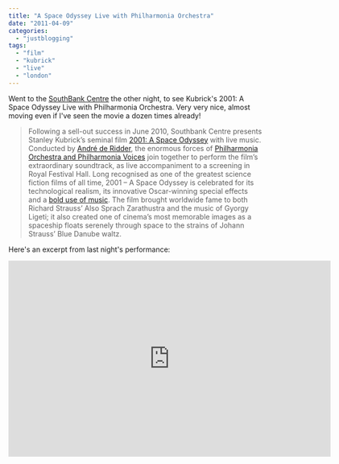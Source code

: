 ```yaml
---
title: "A Space Odyssey Live with Philharmonia Orchestra"
date: "2011-04-09"
categories: 
  - "justblogging"
tags: 
  - "film"
  - "kubrick"
  - "live"
  - "london"
---
```


Went to the [SouthBank Centre](http://gigs.southbankcentre.co.uk/2011/04/02/ether-2011-trailer-for-2001-a-space-odyssey-live-with-philharmonia-orchestra/) the other night, to see Kubrick's 2001: A Space Odyssey Live with Philharmonia Orchestra. Very very nice, almost moving even if I've seen the movie a dozen times already!

> Following a sell-out success in June 2010, Southbank Centre presents Stanley Kubrick’s seminal film [2001: A Space Odyssey](http://en.wikipedia.org/wiki/2001:_A_Space_Odyssey_(film)) with live music. Conducted by [André de Ridder](http://www.andrederidder.com/biog.html), the enormous forces of [Philharmonia Orchestra and Philharmonia Voices](http://www.philharmonia.co.uk/) join together to perform the film’s extraordinary soundtrack, as live accompaniment to a screening in Royal Festival Hall. Long recognised as one of the greatest science fiction films of all time, 2001 – A Space Odyssey is celebrated for its technological realism, its innovative Oscar-winning special effects and a [bold use of music](http://en.wikipedia.org/wiki/2001:_A_Space_Odyssey_(score)). The film brought worldwide fame to both Richard Strauss’ Also Sprach Zarathustra and the music of Gyorgy Ligeti; it also created one of cinema’s most memorable images as a spaceship floats serenely through space to the strains of Johann Strauss’ Blue Danube waltz.

Here's an excerpt from last night's performance:

<iframe title="YouTube video player" width="640" height="390" src="http://www.youtube.com/embed/9WGf7cULj-Y?rel=0" frameborder="0" allowfullscreen></iframe>

